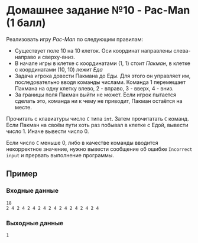 # Домашнее задание №10 - Pac-Man (1 балл)

Реализовать игру _Pac-Man_ по следующим правилам:
* Существует поле 10 на 10 клеток. Оси координат направлены слева-направо и сверху-вниз.
* В начале игры в клетке с координатами (1, 1) стоит _Пакман_, в клетке с координатами (10, 10)
  лежит _Еда_
* Задача игрока довести Пакмана до Еды. Для этого он управляет им, последовательно вводя команды
  числами. Команда 1 перемещает Пакмана на одну клетку влево, 2 - вправо, 3 - вверх, 4 - вниз.
* За границы поля Пакман выйти не может. Если игрок пытается сделать это, команда ни к чему не
  приводит, Пакман остаётся на месте.

Прочитать с клавиатуры число `С` типа `int`. Затем прочитатать `C` команд. Если Пакман на своём
пути хоть раз побывал в клетке с Едой, вывести число 1. Иначе вывести число 0.

Если число `С` меньше 0, либо в качестве команды вводится некорректное значение, нужно вывести
сообщение об ошибке `Incorrect input` и прервать выполнение программы.

## Пример

### Входные данные

```
18
2 4 2 4 2 4 2 4 2 4 2 4 2 4 2 4 2 4
```

### Выходные данные

```
1

```
